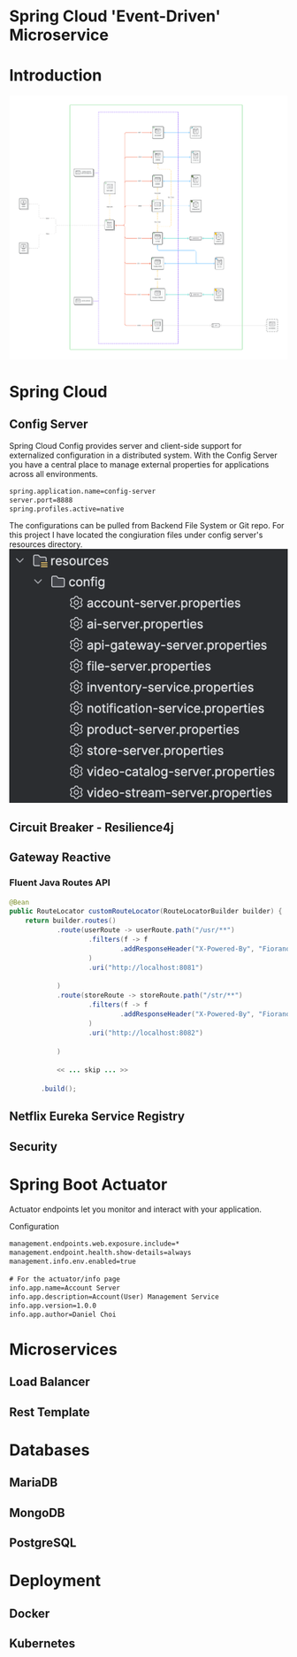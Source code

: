 # Spring Cloud 'Event-Driven' Microservice

# Introduction
![image](./readme/image/architecture-diagram.png)



# Spring Cloud

## Config Server
Spring Cloud Config provides server and client-side support for externalized configuration in a distributed system. With the Config Server you have a central place to manage external properties for applications across all environments.

```properties
spring.application.name=config-server
server.port=8888
spring.profiles.active=native
```
The configurations can be pulled from Backend File System or Git repo. For this project I have located the congiuration files under config server's resources directory.
<br/>
![image](./readme/image/config-file-list.png)


## Circuit Breaker - Resilience4j




## Gateway Reactive
### Fluent Java Routes API
```java
@Bean
public RouteLocator customRouteLocator(RouteLocatorBuilder builder) {
    return builder.routes()
            .route(userRoute -> userRoute.path("/usr/**")
                    .filters(f -> f
                            .addResponseHeader("X-Powered-By", "Fiorano Gateway Service")
                    )
                    .uri("http://localhost:8081")
    
            )
            .route(storeRoute -> storeRoute.path("/str/**")
                    .filters(f -> f
                            .addResponseHeader("X-Powered-By", "Fiorano Gateway Service")
                    )
                    .uri("http://localhost:8082")
    
            )
            
            << ... skip ... >>
            
        .build();

```

## Netflix Eureka Service Registry

## Security

# Spring Boot Actuator
Actuator endpoints let you monitor and interact with your application.

Configuration
```properties
management.endpoints.web.exposure.include=*
management.endpoint.health.show-details=always
management.info.env.enabled=true

# For the actuator/info page
info.app.name=Account Server
info.app.description=Account(User) Management Service
info.app.version=1.0.0
info.app.author=Daniel Choi
```

# Microservices
## Load Balancer
## Rest Template

# Databases
## MariaDB

## MongoDB


## PostgreSQL



# Deployment
## Docker



## Kubernetes




